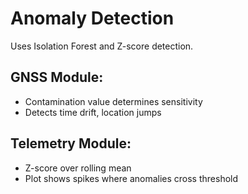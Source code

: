 #  Anomaly Detection

Uses Isolation Forest and Z-score detection.

## GNSS Module:
- Contamination value determines sensitivity
- Detects time drift, location jumps

## Telemetry Module:
- Z-score over rolling mean
- Plot shows spikes where anomalies cross threshold
